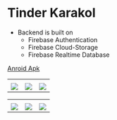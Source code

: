 # Tinder Karakol

+ Backend is built on
  + Firebase Authentication
  + Firebase Cloud-Storage
  + Firebase Realtime Database

[Anroid Apk](https://drive.google.com/drive/folders/1F6rqRSiczG_B6GQAPkRxZh09hUUThbk2?usp=sharing) 

 
<table>
  <tr>
     <td></td>
     <td></td>
     <td></td>
  </tr>
  <tr>
    <td valign="top"><img src="https://user-images.githubusercontent.com/105007162/200297145-aa28a339-c334-4ba6-8560-1067dc1da39f.gif"></td>
    <td valign="top"><img src="https://user-images.githubusercontent.com/105007162/200298625-e3033e24-006a-46f3-9f00-f7453e82781b.gif"></td>
    <td valign="top"><img src="https://user-images.githubusercontent.com/105007162/200299493-4047e211-c47f-44c1-a93b-7a468d139f00.gif"></td>
  </tr>
 </table>
 
 <table>
  <tr>
     <td></td>
     <td></td>
     <td></td>
  </tr>
  <tr>
    <td valign="top"><img src="https://user-images.githubusercontent.com/105007162/200300178-d7360200-d970-483e-9ca9-c1ac8d152ab3.jpg"></td>
    <td valign="top"><img src="https://user-images.githubusercontent.com/105007162/200300387-9ee477e2-f6cb-4d53-9645-7f3932dbf20b.jpg"></td>
    <td valign="top"><img src="https://user-images.githubusercontent.com/105007162/200300470-5fa5e7bc-cd2c-409e-b452-73430b991dd3.jpg"></td>
  </tr>
 </table>



